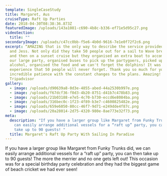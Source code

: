 ```yaml
---
template: SingleCaseStudy
title: Margaret, Aus
cruiseType: Raft Up Parties
date: 2018-04-30T08:38:36.873Z
featuredImage: /uploads/143a1081-c690-4b8c-b336-ef71e5d95c27.png
videoSection:
  title: ""
secondaryImage: /uploads/c47cc0bb-f5e6-4b0d-9616-7e1e0f72f2c6.png
excerpt: “AMAZING that is the only way to describe the service provided by Steve
  and Jess. Not only did they take 50 people out for a sail to Wave break Island
  and then on a sunset cruise but they organised an extra boat to accommodate
  our large party, organised buses to pick up the partygoers, picked up the
  alcohol, organised the food and we can't forget the dolphins! It was an
  experience that 50 people will never forget. Thank you so much for your
  incredible patience with the constant changes to the plans. Amazing!!”
  Tripadvisor
gallery:
  - image: /uploads/d90639a8-0d3e-4855-abed-44a2530b997e.png
  - image: /uploads/f67dcf36-f0d3-4b20-8751-d41b7c478b83.png
  - image: /uploads/21b03188-e7e5-4c70-b730-eccd6e8084ba.png
  - image: /uploads/316bec0c-1f23-4f89-b3e7-c4600825482e.png
  - image: /uploads/659e6050-80cc-46f7-9d71-e249dde4f87c.png
  - image: /uploads/20a28014-2d75-4320-980e-8ae773e32f73.png
meta:
  description: "If you have a larger group like Margaret from Funky Trunks did, we
    can easily arrange additional vessels for a “raft up” party, you can then
    take up to 90 guests! "
  title: Margaret's Raft Up Party With Sailing In Paradise
---
```

If you have a larger group like Margaret from Funky Trunks did, we can easily arrange additional vessels for a “raft up” party, you can then take up to 90 guests! The more the merrier and no one gets left out! This occasion was for a special birthday party celebration and they had the biggest game of beach cricket we had ever seen!
